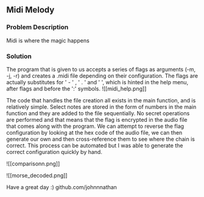 ## Midi Melody

### Problem Description

Midi is where the magic happens
### Solution

The program that is given to us accepts a series of flags as arguments (-m, -j, -r) and creates a .midi file depending on their configuration. The flags are actually substitutes for ' - ' ,  ' . ' and '   ', which is hinted in the help menu, after flags and before the ':' symbols. 
![[midi_help.png]]

The code that handles the file creation all exists in the main function, and is relatively simple. Select notes are stored in the form of numbers in the main function and they are added to the file sequentially. No secret operations are performed and that means that the flag is encrypted in the audio file that comes along with the program. We can attempt to reverse the flag configuration by looking at the hex code of the audio file, we can then generate our own and then cross-reference them to see where the chain is correct. This process can be automated but I was able to generate the correct configuration quickly by hand.

![[comparisonn.png]]

![[morse_decoded.png]]



Have a great day :)
github.com/johnnnathan
